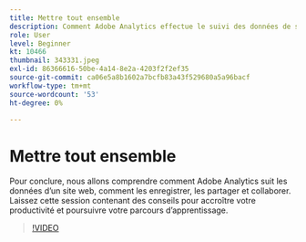 ```yaml
---
title: Mettre tout ensemble
description: Comment Adobe Analytics effectue le suivi des données de site web, comment enregistrer, partager et collaborer
role: User
level: Beginner
kt: 10466
thumbnail: 343331.jpeg
exl-id: 86366616-50be-4a14-8e2a-4203f2f2ef35
source-git-commit: ca06e5a8b1602a7bcfb83a43f529680a5a96bacf
workflow-type: tm+mt
source-wordcount: '53'
ht-degree: 0%

---
```


# Mettre tout ensemble

Pour conclure, nous allons comprendre comment Adobe Analytics suit les données d’un site web, comment les enregistrer, les partager et collaborer. Laissez cette session contenant des conseils pour accroître votre productivité et poursuivre votre parcours d’apprentissage.

>[!VIDEO](https://video.tv.adobe.com/v/343331/?quality=12&learn=on)
